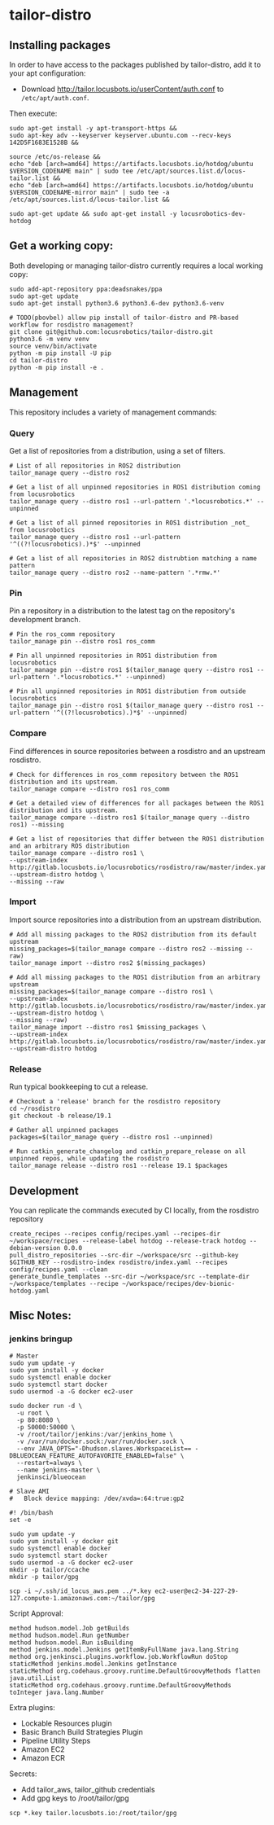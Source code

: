 # tailor-distro

## Installing packages

In order to have access to the packages published by tailor-distro, add it to your apt configuration:

- Download http://tailor.locusbots.io/userContent/auth.conf to `/etc/apt/auth.conf`.

Then execute:
```
sudo apt-get install -y apt-transport-https &&
sudo apt-key adv --keyserver keyserver.ubuntu.com --recv-keys 142D5F1683E1528B &&

source /etc/os-release &&
echo "deb [arch=amd64] https://artifacts.locusbots.io/hotdog/ubuntu $VERSION_CODENAME main" | sudo tee /etc/apt/sources.list.d/locus-tailor.list &&
echo "deb [arch=amd64] https://artifacts.locusbots.io/hotdog/ubuntu $VERSION_CODENAME-mirror main" | sudo tee -a /etc/apt/sources.list.d/locus-tailor.list &&

sudo apt-get update && sudo apt-get install -y locusrobotics-dev-hotdog
```

## Get a working copy:

Both developing or managing tailor-distro currently requires a local working copy:

```
sudo add-apt-repository ppa:deadsnakes/ppa
sudo apt-get update
sudo apt-get install python3.6 python3.6-dev python3.6-venv

# TODO(pbovbel) allow pip install of tailor-distro and PR-based workflow for rosdistro management?
git clone git@github.com:locusrobotics/tailor-distro.git
python3.6 -m venv venv
source venv/bin/activate
python -m pip install -U pip
cd tailor-distro
python -m pip install -e .
```

## Management

This repository includes a variety of management commands:

### Query
Get a list of repositories from a distribution, using a set of filters.

```
# List of all repositories in ROS2 distribution
tailor_manage query --distro ros2

# Get a list of all unpinned repositories in ROS1 distribution coming from locusrobotics
tailor_manage query --distro ros1 --url-pattern '.*locusrobotics.*' --unpinned

# Get a list of all pinned repositories in ROS1 distribution _not_ from locusrobotics
tailor_manage query --distro ros1 --url-pattern '^((?!locusrobotics).)*$' --unpinned

# Get a list of all repositories in ROS2 distrubtion matching a name pattern
tailor_manage query --distro ros2 --name-pattern '.*rmw.*'
```

### Pin
Pin a repository in a distribution to the latest tag on the repository's development branch.

```
# Pin the ros_comm repository
tailor_manage pin --distro ros1 ros_comm

# Pin all unpinned repositories in ROS1 distribution from locusrobotics
tailor_manage pin --distro ros1 $(tailor_manage query --distro ros1 --url-pattern '.*locusrobotics.*' --unpinned)

# Pin all unpinned repositories in ROS1 distribution from outside locusrobotics
tailor_manage pin --distro ros1 $(tailor_manage query --distro ros1 --url-pattern '^((?!locusrobotics).)*$' --unpinned)
```

### Compare
Find differences in source repositories between a rosdistro and an upstream rosdistro.

```
# Check for differences in ros_comm repository between the ROS1 distribution and its upstream.
tailor_manage compare --distro ros1 ros_comm

# Get a detailed view of differences for all packages between the ROS1 distribution and its upstream.
tailor_manage compare --distro ros1 $(tailor_manage query --distro ros1) --missing

# Get a list of repositories that differ between the ROS1 distribution and an arbitrary ROS distribution
tailor_manage compare --distro ros1 \
--upstream-index http://gitlab.locusbots.io/locusrobotics/rosdistro/raw/master/index.yaml --upstream-distro hotdog \
--missing --raw
```

### Import
Import source repositories into a distribution from an upstream distribution.

```
# Add all missing packages to the ROS2 distribution from its default upstream
missing_packages=$(tailor_manage compare --distro ros2 --missing --raw)
tailor_manage import --distro ros2 $(missing_packages)

# Add all missing packages to the ROS1 distribution from an arbitrary upstream
missing_packages=$(tailor_manage compare --distro ros1 \
--upstream-index http://gitlab.locusbots.io/locusrobotics/rosdistro/raw/master/index.yaml --upstream-distro hotdog \
--missing --raw)
tailor_manage import --distro ros1 $missing_packages \
--upstream-index http://gitlab.locusbots.io/locusrobotics/rosdistro/raw/master/index.yaml --upstream-distro hotdog
```

### Release
Run typical bookkeeping to cut a release.

```
# Checkout a 'release' branch for the rosdistro repository
cd ~/rosdistro
git checkout -b release/19.1

# Gather all unpinned packages
packages=$(tailor_manage query --distro ros1 --unpinned)

# Run catkin_generate_changelog and catkin_prepare_release on all unpinned repos, while updating the rosdistro
tailor_manage release --distro ros1 --release 19.1 $packages
```

## Development

You can replicate the commands executed by CI locally, from the rosdistro repository

```
create_recipes --recipes config/recipes.yaml --recipes-dir ~/workspace/recipes --release-label hotdog --release-track hotdog --debian-version 0.0.0
pull_distro_repositories --src-dir ~/workspace/src --github-key $GITHUB_KEY --rosdistro-index rosdistro/index.yaml --recipes config/recipes.yaml --clean
generate_bundle_templates --src-dir ~/workspace/src --template-dir ~/workspace/templates --recipe ~/workspace/recipes/dev-bionic-hotdog.yaml
```


## Misc Notes:

### jenkins bringup

```
# Master
sudo yum update -y
sudo yum install -y docker
sudo systemctl enable docker
sudo systemctl start docker
sudo usermod -a -G docker ec2-user

sudo docker run -d \
  -u root \
  -p 80:8080 \
  -p 50000:50000 \
  -v /root/tailor/jenkins:/var/jenkins_home \
  -v /var/run/docker.sock:/var/run/docker.sock \
  --env JAVA_OPTS="-Dhudson.slaves.WorkspaceList== -DBLUEOCEAN_FEATURE_AUTOFAVORITE_ENABLED=false" \
  --restart=always \
  --name jenkins-master \
  jenkinsci/blueocean

# Slave AMI
# 	Block device mapping: /dev/xvda=:64:true:gp2

#! /bin/bash
set -e

sudo yum update -y
sudo yum install -y docker git
sudo systemctl enable docker
sudo systemctl start docker
sudo usermod -a -G docker ec2-user
mkdir -p tailor/ccache
mkdir -p tailor/gpg

scp -i ~/.ssh/id_locus_aws.pem ../*.key ec2-user@ec2-34-227-29-127.compute-1.amazonaws.com:~/tailor/gpg
```

Script Approval:
```
method hudson.model.Job getBuilds
method hudson.model.Run getNumber
method hudson.model.Run isBuilding
method jenkins.model.Jenkins getItemByFullName java.lang.String
method org.jenkinsci.plugins.workflow.job.WorkflowRun doStop
staticMethod jenkins.model.Jenkins getInstance
staticMethod org.codehaus.groovy.runtime.DefaultGroovyMethods flatten java.util.List
staticMethod org.codehaus.groovy.runtime.DefaultGroovyMethods toInteger java.lang.Number
```

Extra plugins:
- Lockable Resources plugin
- Basic Branch Build Strategies Plugin
- Pipeline Utility Steps
- Amazon EC2
- Amazon ECR

Secrets:
- Add tailor_aws, tailor_github credentials
- Add gpg keys to /root/tailor/gpg
```
scp *.key tailor.locusbots.io:/root/tailor/gpg
```
